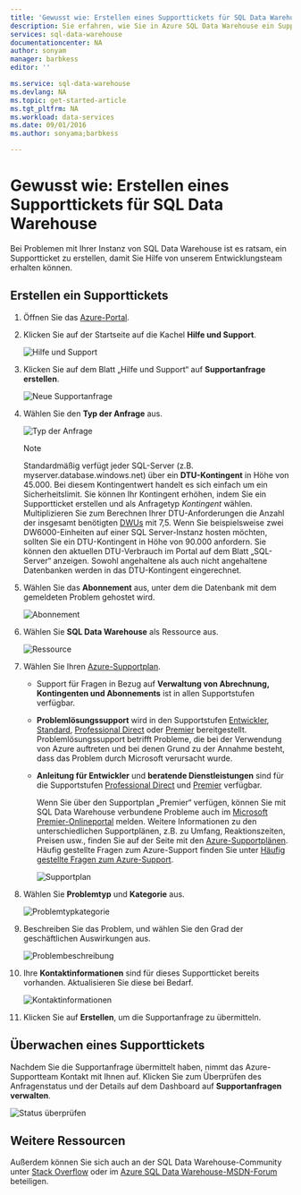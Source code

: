 ```yaml
---
title: 'Gewusst wie: Erstellen eines Supporttickets für SQL Data Warehouse | Microsoft Docs'
description: Sie erfahren, wie Sie in Azure SQL Data Warehouse ein Supportticket erstellen.
services: sql-data-warehouse
documentationcenter: NA
author: sonyam
manager: barbkess
editor: ''

ms.service: sql-data-warehouse
ms.devlang: NA
ms.topic: get-started-article
ms.tgt_pltfrm: NA
ms.workload: data-services
ms.date: 09/01/2016
ms.author: sonyama;barbkess

---
```

# Gewusst wie: Erstellen eines Supporttickets für SQL Data Warehouse
Bei Problemen mit Ihrer Instanz von SQL Data Warehouse ist es ratsam, ein Supportticket zu erstellen, damit Sie Hilfe von unserem Entwicklungsteam erhalten können.

## Erstellen ein Supporttickets
1. Öffnen Sie das [Azure-Portal][Azure-Portal].
2. Klicken Sie auf der Startseite auf die Kachel **Hilfe und Support**.
   
    ![Hilfe und Support](./media/sql-data-warehouse-get-started-create-support-ticket/help-support.png)
3. Klicken Sie auf dem Blatt „Hilfe und Support“ auf **Supportanfrage erstellen**.
   
    ![Neue Supportanfrage](./media/sql-data-warehouse-get-started-create-support-ticket/create-support-request.png)
   
    <a name="request-quota-change"></a>
4. Wählen Sie den **Typ der Anfrage** aus.
   
    ![Typ der Anfrage](./media/sql-data-warehouse-get-started-create-support-ticket/request-type.png)
   
   > [!NOTE]
   > Standardmäßig verfügt jeder SQL-Server (z.B. myserver.database.windows.net) über ein **DTU-Kontingent** in Höhe von 45.000. Bei diesem Kontingentwert handelt es sich einfach um ein Sicherheitslimit. Sie können Ihr Kontingent erhöhen, indem Sie ein Supportticket erstellen und als Anfragetyp *Kontingent* wählen. Multiplizieren Sie zum Berechnen Ihrer DTU-Anforderungen die Anzahl der insgesamt benötigten [DWUs][DWUs] mit 7,5. Wenn Sie beispielsweise zwei DW6000-Einheiten auf einer SQL Server-Instanz hosten möchten, sollten Sie ein DTU-Kontingent in Höhe von 90.000 anfordern. Sie können den aktuellen DTU-Verbrauch im Portal auf dem Blatt „SQL-Server“ anzeigen. Sowohl angehaltene als auch nicht angehaltene Datenbanken werden in das DTU-Kontingent eingerechnet.
   > 
   > 
5. Wählen Sie das **Abonnement** aus, unter dem die Datenbank mit dem gemeldeten Problem gehostet wird.
   
    ![Abonnement](./media/sql-data-warehouse-get-started-create-support-ticket/subscription.png)
6. Wählen Sie **SQL Data Warehouse** als Ressource aus.
   
    ![Ressource](./media/sql-data-warehouse-get-started-create-support-ticket/resource.png)
7. Wählen Sie Ihren [Azure-Supportplan][Azure-Supportplan].
   
   * Support für Fragen in Bezug auf **Verwaltung von Abrechnung, Kontingenten und Abonnements** ist in allen Supportstufen verfügbar.
   * **Problemlösungssupport** wird in den Supportstufen [Entwickler][Entwickler], [Standard][Standard], [Professional Direct][Professional Direct] oder [Premier][Premier] bereitgestellt. Problemlösungssupport betrifft Probleme, die bei der Verwendung von Azure auftreten und bei denen Grund zu der Annahme besteht, dass das Problem durch Microsoft verursacht wurde.
   * **Anleitung für Entwickler** und **beratende Dienstleistungen** sind für die Supportstufen [Professional Direct][Professional Direct] und [Premier][Premier] verfügbar.
     
     Wenn Sie über den Supportplan „Premier“ verfügen, können Sie mit SQL Data Warehouse verbundene Probleme auch im [Microsoft Premier-Onlineportal][Microsoft Premier-Onlineportal] melden. Weitere Informationen zu den unterschiedlichen Supportplänen, z.B. zu Umfang, Reaktionszeiten, Preisen usw., finden Sie auf der Seite mit den [Azure-Supportplänen][Azure support plan]. Häufig gestellte Fragen zum Azure-Support finden Sie unter [Häufig gestellte Fragen zum Azure-Support][Häufig gestellte Fragen zum Azure-Support].
     
     ![Supportplan](./media/sql-data-warehouse-get-started-create-support-ticket/support-plan.png)
8. Wählen Sie **Problemtyp** und **Kategorie** aus.
   
    ![Problemtypkategorie](./media/sql-data-warehouse-get-started-create-support-ticket/problem-type-category.png)
9. Beschreiben Sie das Problem, und wählen Sie den Grad der geschäftlichen Auswirkungen aus.
   
    ![Problembeschreibung](./media/sql-data-warehouse-get-started-create-support-ticket/problem-description.png)
10. Ihre **Kontaktinformationen** sind für dieses Supportticket bereits vorhanden. Aktualisieren Sie diese bei Bedarf.
    
    ![Kontaktinformationen](./media/sql-data-warehouse-get-started-create-support-ticket/contact-info.png)
11. Klicken Sie auf **Erstellen**, um die Supportanfrage zu übermitteln.

## Überwachen eines Supporttickets
Nachdem Sie die Supportanfrage übermittelt haben, nimmt das Azure-Supportteam Kontakt mit Ihnen auf. Klicken Sie zum Überprüfen des Anfragenstatus und der Details auf dem Dashboard auf **Supportanfragen verwalten**.

![Status überprüfen](./media/sql-data-warehouse-get-started-create-support-ticket/check-status.png)

## Weitere Ressourcen
Außerdem können Sie sich auch an der SQL Data Warehouse-Community unter [Stack Overflow][Stack Overflow] oder im [Azure SQL Data Warehouse-MSDN-Forum][Azure SQL Data Warehouse-MSDN-Forum] beteiligen.

<!--Image references--> 

<!--Article references--> 
[DWUs]: ./sql-data-warehouse-overview-what-is.md#data-warehouse-units

<!--MSDN references--> 

<!--Other web references--> 
[Azure-Portal]: https://portal.azure.com/
[Azure support plan]: https://azure.microsoft.com/support/plans/?WT.mc_id=Support_Plan_510979/
[Azure-Supportplan]: https://azure.microsoft.com/support/plans/?WT.mc_id=Support_Plan_510979/
[Entwickler]: https://azure.microsoft.com/support/plans/developer/
[Standard]: https://azure.microsoft.com/support/plans/standard/
[Professional Direct]: https://azure.microsoft.com/support/plans/prodirect/
[Premier]: https://azure.microsoft.com/support/plans/premier/
[Häufig gestellte Fragen zum Azure-Support]: https://azure.microsoft.com/support/faq/
[Microsoft Premier-Onlineportal]: https://premier.microsoft.com/
[Stack Overflow]: https://stackoverflow.com/questions/tagged/azure-sqldw/
[Azure SQL Data Warehouse-MSDN-Forum]: https://social.msdn.microsoft.com/Forums/home?forum=AzureSQLDataWarehouse/

<!----HONumber=AcomDC_0907_2016--->